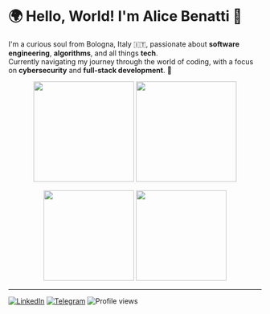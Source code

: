 # 🌍 Hello, World! I'm Alice Benatti 🌟
I'm a curious soul from Bologna, Italy 🇮🇹, passionate about **software engineering**, **algorithms**, and all things **tech**.  
Currently navigating my journey through the world of coding, with a focus on **cybersecurity** and **full-stack development**. 🚀

<p align="center">
  <a><img height="200" src="https://github-readme-stats.vercel.app/api?username=ali-benny&show_icons=true&theme=nightowl&hide_border=true"/></a>
  <a><img height="200" src='https://github-readme-streak-stats.herokuapp.com/?user=ali-benny&theme=nightowl&hide_border=true'/></a>
</p>

<p align="center">
  <img height="180" src="https://github-profile-summary-cards.vercel.app/api/cards/profile-details?username=ali-benny&theme=nightowl"/>
  <img height="180" src="https://github-profile-summary-cards.vercel.app/api/cards/most-commit-language?username=ali-benny&theme=nightowl&exclude=markdown,mathematica,jsonl,lean"/>
</p>

<!--<img height=20% src="https://github-readme-stats.vercel.app/api/top-langs/?username=ali-benny&theme=nightowl&hide_border=true&layout=compact"/>-->
<!--[![Top Contributed Repo](https://github-contributor-stats.vercel.app/api?username=ali-benny&theme=nightowl&hide_border=true&limit=5)](https://github.com/ali-benny)-->

---

[![LinkedIn](https://img.shields.io/badge/LinkedIn-0077B5?style=flat&logo=linkedin&logoColor=white)](https://www.linkedin.com/in/alice-benatti/)
[![Telegram](https://img.shields.io/badge/Telegram-2CA5E0?style=flat&logo=telegram&logoColor=white)](https://t.me/alii_benatti)
![Profile views](https://visitcount.itsvg.in/api?id=ali-benny&icon=0&color=0&hide_border=true)
